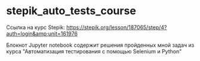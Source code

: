 # stepik_auto_tests_course
Ссылка на курс Stepik:
https://stepik.org/lesson/187065/step/4?auth=login&amp;unit=161976


Блокнот Jupyter notebook содержит решения пройденных мной задач из курса "Автоматизация тестирования с помощью Selenium и Python"
